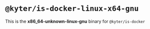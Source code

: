 # `@kyter/is-docker-linux-x64-gnu`

This is the **x86_64-unknown-linux-gnu** binary for `@kyter/is-docker`
